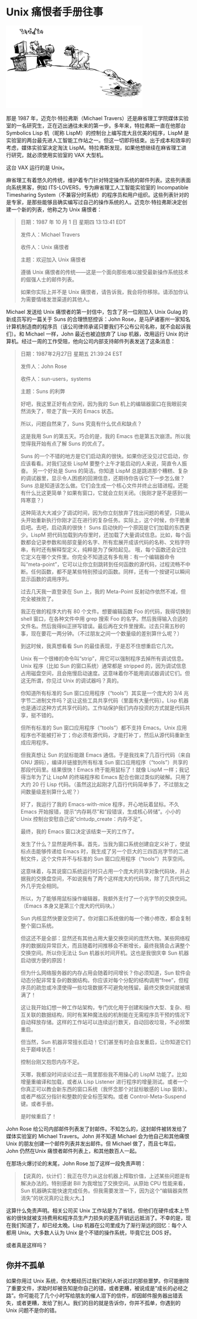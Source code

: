 # Unix 痛恨者手册往事


![](../.gitbook/assets/history.png)

那是 1987 年，迈克尔·特拉弗斯（Michael Travers）还是麻省理工学院媒体实验室的一名研究生，正在迈出通往未来的第一步。多年来，特拉弗斯一直在他那台 Symbolics Lisp 机（昵称 LispM）的控制台上编写庞大且优美的程序，LispM 是实验室的两台最先进人工智能工作站之一。但这一切即将结束。出于成本和效率的考虑，媒体实验室决定淘汰 LispM。特拉弗斯发现，如果他想继续在麻省理工进行研究，就必须使用实验室的 VAX 大型机。

这台 VAX 运行的是 Unix。

麻省理工有着悠久的传统，维护着专门针对特定操作系统的邮件列表。这些列表面向系统黑客，例如 ITS-LOVERS，专为麻省理工人工智能实验室的 Incompatible Timesharing System（不兼容分时系统）的程序员和用户组织。这些列表针对的是专家，是那些能够且确实编写过自己的操作系统的人。迈克尔·特拉弗斯决定创建一个新的列表，他称之为 Unix 痛恨者：

>日期：1987 年 10 月 1 日 星期四 13:13:41 EDT
>
>发件人：Michael Travers <mt>
>
>收件人：Unix 痛恨者
>
>主题：欢迎加入 Unix 痛恨者
>
>遵循 Unix 痛恨者的传统——这是一个面向那些难以接受最新操作系统技术的倔强人士的邮件列表。
>
>如果你实际上并不是 Unix 痛恨者，请告诉我，我会将你移除。请添加你认为需要情绪发泄渠道的其他人。

Michael 发送给 Unix 痛恨者的第一封信中，包含了另一位刚加入 Unix Gulag 的新成员写的一篇关于 Suns 的合理愤怒控诉：John Rose，是马萨诸塞州一家知名计算机制造商的程序员（该公司律师承诺只要我们不公布公司名称，就不会起诉我们）。和 Michael 一样，John 最近也被迫放弃了 Lisp 机器，改用运行 Unix 的计算机。经过一周的工作受阻，他向公司内部支持邮件列表发送了这条消息：


>日期：1987年2月27日 星期五 21:39:24 EST
>
>发件人：John Rose
>
>收件人：sun-users，systems
>
>主题：Suns 的利弊
>
>好吧，我这里正好有点空闲，因为我的 Sun 机上的编辑器窗口在我眼前突然消失了，带走了我一天的 Emacs 状态。
>
>所以，问题自然来了，Suns 究竟有什么优点和缺点？
>
>这是我用 Sun 的第五天。巧合的是，我的 Emacs 也是第五次崩溃。所以我觉得我开始有点了解 Suns 的优点了。
>
>Suns 的一个不错的地方是它们启动真的很快。如果你还没见过它启动，你应该看看。对我们这些 LispM 要整个上午才能启动的人来说，简直令人振奋。
另一个好处是 Suns 的简洁。你知道 LispM 总是跳进那个糟糕、复杂的调试器里，显示令人困惑的回溯信息，还期待你告诉它下一步怎么做？Suns 总是知道该怎么做。它们会生成一个核心文件并终止出错进程。还能有什么比这更简单？如果有窗口，它就会立刻关闭。（我刚才是不是感到一阵寒意？）
>
>这种简洁大大减少了调试时间，因为你立刻放弃了找出问题的希望，只能从头开始重新执行你刚才正在进行的复杂任务。实际上，这个时候，你干脆重启吧。去吧，启动真的很快！
Suns 启动快的一个原因是它们加载的东西更少。LispM 把代码加载到内存里时，还加载了大量调试信息。比如，每个函数都会记录参数和局部变量的名字、所有宏展开成该代码的名称、文档字符串，有时还有解释型定义，纯粹是为了保险起见。
哦，每个函数还会记住它定义在哪个文件里。你完全不知道这有多有用：有一个编辑器命令叫“meta-point”，它可以让你立刻跳转到任何函数的源代码，过程流畅不中断。任何函数，都不是某些特别预设的函数。同样，还有一个按键可以瞬间显示函数的调用序列。
>
>过去几天我一直登录在 Sun 上，我的 Meta-Point 反射动作依然不减，但完全被挫败了。
>
>我正在做的程序大约有 80 个文件。想要编辑函数 Foo 的代码，我得切换到 shell 窗口，在各种文件中用 grep 搜索 Foo 的名字。然后我得输入合适的文件名。然后我得纠正拼写错误。最后再在文件里搜索。过去只需五秒的事，现在要花一两分钟。（不过朋友之间一个数量级的差别算什么呢？）
>
>到这时候，我真想看看 Sun 的最佳表现，于是忍不住想重启它几次。
>
>Unix 有一个很棒的命令叫“strip”，用它可以强制程序去掉所有调试信息。Unix 程序（比如 Sun 的窗口系统）通常都是 stripped 的，因为调试信息占用磁盘空间，且会拖慢启动速度。这意味着你不能用调试器调试它们。但这无所谓，你见过 Unix 的调试器吗？真的。
>
>你知道所有标准的 Sun 窗口应用程序（“tools”）其实是一个庞大的 3/4 兆字节二进制文件吗？这让这些工具共享代码（里面有大量代码）。Lisp 机器也是通过这种方式共享代码的。工作站保护我们内存投资的方式就是代码共享，挺不错的。
>
>但所有标准的 Sun 窗口应用程序（“tools”）都不支持 Emacs。Unix 应用程序也不能被打补丁；你必须有源代码，才能打补丁，然后从源代码重新生成应用程序。
>
>但我真想让 Sun 的鼠标能跟 Emacs 通信。于是我找来了几百行代码（来自 GNU 源码），编译并链接到所有标准 Sun 窗口应用程序（“tools”）共享的那段代码里。结果很快！Emacs 终于能用鼠标了！就像 LispM 一样；我记得当年为了让 LispM 的终端程序和 Emacs 配合也做过类似的破解。只用了大约 20 行 Lisp 代码。（虽然这比起刚才几百行代码简单多了，不过朋友之间数量级差别算什么呢？）
>
>好了，我运行了我的 Emacs-with-mice 程序，开心地玩着鼠标。不久 Emacs 开始报错，提示“内存耗尽”和“段错误，生成核心转储”。小小的 Unix 控制台安慰自己说“clntudp\_create：内存不足”。
>
>最终，我的 Emacs 窗口决定该结束一天的工作了。
>
>发生了什么？显然是两件事。首先，当我为窗口系统创建自定义补丁，使鼠标点击能够传递给 Emacs 时，我生成了另一个巨大的三四百兆字节的二进制文件，这个文件并不与标准的 Sun 窗口应用程序（“tools”）共享空间。
>
>这意味着，与其说窗口系统运行时只占用一个庞大的共享对象代码块，并占据我的交换盘空间，不如说我有了两个这样庞大的代码块，除了几页代码之外几乎完全相同。
>
>所以，为了能够用鼠标操作编辑器，我额外支付了一个兆字节的交换空间。（Emacs 本身又是第三个庞大的代码块。）
>
>Sun 内核显然快要没空间了。你对窗口系统做的每一个微小修改，都会复制整个窗口系统。
>
>但这还不是全部：显然还有其他占用大量交换空间的庞然大物。某些网络程序的数据段异常巨大，而且随着时间推移会不断增长，最终我猜会占满整个交换空间。所以你无法让 Sun 机器长时间开机。这也是我很庆幸 Sun 机器启动很方便的原因！
>
>但为什么网络服务器的内存占用会随着时间增长？你必须知道，Sun 软件会动态分配非常复杂的数据结构。你应该对每个分配的结构调用“free”，但程序员的疏忽或冷漠使得一些垃圾数据不可避免地残留。最终交换空间就被填满了！
>
>这让我开始幻想一种工作站架构，专门优化用于创建和操作大型、复杂、相互关联的数据结构，同时有某种魔法般的机制能在无需程序员干预的情况下自动释放存储。这样的工作站可以连续运行数天，自动回收垃圾，不必频繁重启。
>
>但当然，Sun 机器非常擅长启动！它们甚至有时会自发重启，让你知道它们处于巅峰状态！
>
>控制台刚又抱怨内存不足。
>
>天哪，我都没时间谈论过去一周里那些我不用操心的 LispM 功能了。比如增量重编译和加载，或者从 Lisp Listener 进行程序的增量测试。或者一个你真正可以教会新东西的窗口系统（我怀念那个对鼠标敏感的 Lisp 窗体）。或者严格区分指针和整数的安全标签架构。或者 Control-Meta-Suspend 键。或者手册。
>
>是时候重启了！

John Rose 给公司内部邮件列表发了封邮件。不知怎么的，这封邮件被转发给了媒体实验室的 Michael Travers。John 并不知道 Michael 会为他自己和其他痛恨 Unix 的朋友创建一个邮件列表并发出邮件。但 Michael 做了，而且七年后，John 仍然在Unix 痛恨者邮件列表上，和其他数百人一起。

在那场火爆讨论的末尾，John Rose 加了这样一段免责声明：

>【说真的，伙计们：我正在尽力从这台机器上榨取价值，上述某些问题是有解决办法的。特别感谢 Bill 为我增加了交换空间。从原始 CPU 性能来看，Sun 机器确实能快速完成任务。但我需要发泄一下，因为这个“编辑器突然消失”的状况真的让我火大。】

这算什么免责声明。相关公司买 Unix 工作站是为了省钱，但他们在硬件成本上节省的很快就被支持费用和程序员生产力损失的更高开销远远抵消了。不幸的是，现在我们知道了，却已经太晚。Lisp 机器在公司里成为了渐行渐远的回忆：每个人都用 Unix。大多数人认为 Unix 是个不错的操作系统，毕竟它比 DOS 好。

或者真是这样吗？

## 你并不孤单

如果你用过 Unix 系统，你大概经历过我们和别人听说过的那些噩梦。你可能删除了重要文件，求助时却被告知是你自己的错，或者更糟，被说成是“成长的必经之路”。你可能花了几个小时写给朋友的催人泪下的信件，却因邮件服务器出错丢失，或者更糟，发给了别人。我们的目的就是告诉你，你并不孤单，你遇到的 Unix 问题不是你的错。
